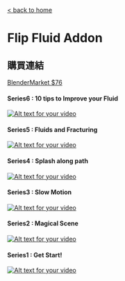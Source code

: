[< back to home](README.md)

Flip Fluid Addon
===

## 購買連結
[BlenderMarket $76](https://www.blendermarket.com/products/flipfluids)

#### Series6 : 10 tips to Improve your Fluid
[![Alt text for your video](http://img.youtube.com/vi/TK94_SvbvnQ/0.jpg)](http://www.youtube.com/watch?v=TK94_SvbvnQ)

#### Series5 : Fluids and Fracturing
[![Alt text for your video](http://img.youtube.com/vi/oU8MFHH6FxE/0.jpg)](http://www.youtube.com/watch?v=oU8MFHH6FxE)

#### Series4 : Splash along path
[![Alt text for your video](http://img.youtube.com/vi/ED1JA6iNs_U/0.jpg)](http://www.youtube.com/watch?v=ED1JA6iNs_U)

#### Series3 : Slow Motion
[![Alt text for your video](http://img.youtube.com/vi/7_ufHGwhzDA/0.jpg)](http://www.youtube.com/watch?v=7_ufHGwhzDA)

#### Series2 : Magical Scene
[![Alt text for your video](http://img.youtube.com/vi/RknFvqTlMJQ/0.jpg)](http://www.youtube.com/watch?v=RknFvqTlMJQ)

#### Series1 : Get Start!
[![Alt text for your video](http://img.youtube.com/vi/Gg2-cDs6qYk/0.jpg)](http://www.youtube.com/watch?v=Gg2-cDs6qYk)
